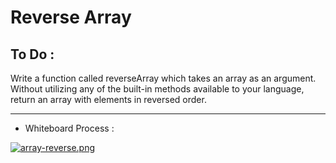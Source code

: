 # Reverse Array

## To Do :

Write a function called reverseArray which takes an array as an argument. Without utilizing any of the built-in methods available to your language, return an array with elements in reversed order.

 ---

+ Whiteboard Process : 



[![array-reverse.png](https://i.postimg.cc/43pFnLVL/array-reverse.png)](https://postimg.cc/gwkKTKM8)